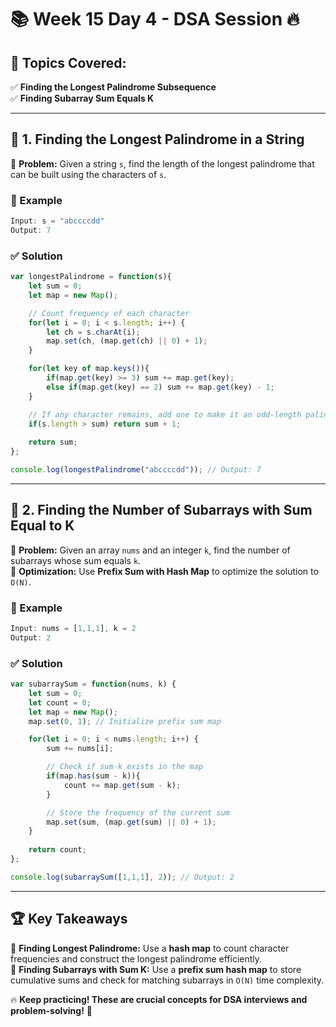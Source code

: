# 📚 **Week 15 Day 4 - DSA Session** 🔥  

## **📝 Topics Covered:**
✅ **Finding the Longest Palindrome Subsequence**  
✅ **Finding Subarray Sum Equals K**  

---

## 🚀 **1. Finding the Longest Palindrome in a String**
📌 **Problem:** Given a string `s`, find the length of the longest palindrome that can be built using the characters of `s`.  

### **🔢 Example**
```javascript
Input: s = "abccccdd"
Output: 7
```

### **✅ Solution**
```javascript
var longestPalindrome = function(s){
    let sum = 0;
    let map = new Map();

    // Count frequency of each character
    for(let i = 0; i < s.length; i++) {
        let ch = s.charAt(i);
        map.set(ch, (map.get(ch) || 0) + 1);
    }

    for(let key of map.keys()){
        if(map.get(key) >= 3) sum += map.get(key);
        else if(map.get(key) == 2) sum += map.get(key) - 1;
    }

    // If any character remains, add one to make it an odd-length palindrome
    if(s.length > sum) return sum + 1;
    
    return sum;
};

console.log(longestPalindrome("abccccdd")); // Output: 7
```
---

## 🔄 **2. Finding the Number of Subarrays with Sum Equal to K**
📌 **Problem:** Given an array `nums` and an integer `k`, find the number of subarrays whose sum equals `k`.  
📌 **Optimization:** Use **Prefix Sum with Hash Map** to optimize the solution to `O(N)`.  

### **🔢 Example**
```javascript
Input: nums = [1,1,1], k = 2
Output: 2
```

### **✅ Solution**
```javascript
var subarraySum = function(nums, k) {
    let sum = 0;
    let count = 0;
    let map = new Map();
    map.set(0, 1); // Initialize prefix sum map

    for(let i = 0; i < nums.length; i++) {
        sum += nums[i];

        // Check if sum-k exists in the map
        if(map.has(sum - k)){
            count += map.get(sum - k);
        }

        // Store the frequency of the current sum
        map.set(sum, (map.get(sum) || 0) + 1);
    }
    
    return count;
};

console.log(subarraySum([1,1,1], 2)); // Output: 2
```
---

## 🏆 **Key Takeaways**
🔹 **Finding Longest Palindrome:** Use a **hash map** to count character frequencies and construct the longest palindrome efficiently.  
🔹 **Finding Subarrays with Sum K:** Use a **prefix sum hash map** to store cumulative sums and check for matching subarrays in `O(N)` time complexity.  

🔥 **Keep practicing! These are crucial concepts for DSA interviews and problem-solving!** 🚀
